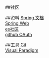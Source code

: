 ##社区

##资料
[Spring 文档](https://spring.io/guides)   
[Spring Web](https://spring.io/guides/gs/serving-web-content/)   
[es社区](https://elasticsearch.cn/explore )  
[github OAuth](https://developer.github.com/apps/building-oauth-apps/)

##工具
[Git](https://git-scm.com/download)  
[Visual Paradigm](https://www.visual-paradigm.com)